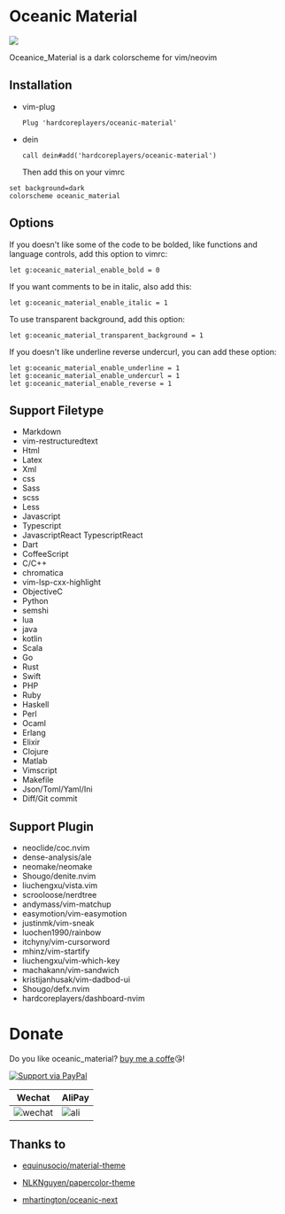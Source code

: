 # Oceanic Material

![](https://user-images.githubusercontent.com/41671631/81046200-6a971880-8eea-11ea-999d-4170a364ec1d.png)

Oceanice_Material is a dark colorscheme for vim/neovim

## Installation

- vim-plug
  ```viml
  Plug 'hardcoreplayers/oceanic-material'
  ```
- dein
  ```viml
  call dein#add('hardcoreplayers/oceanic-material')
  ```
  Then add this on your vimrc

```viml
set background=dark
colorscheme oceanic_material
```

## Options

If you doesn't like some of the code to be bolded, like functions and language controls, add this option to vimrc:

```viml
let g:oceanic_material_enable_bold = 0
```

If you want comments to be in italic, also add this:

```viml
let g:oceanic_material_enable_italic = 1
```

To use transparent background, add this option:

```viml
let g:oceanic_material_transparent_background = 1
```

If you doesn't like underline reverse undercurl, you can add these option:

```viml
let g:oceanic_material_enable_underline = 1
let g:oceanic_material_enable_undercurl = 1
let g:oceanic_material_enable_reverse = 1
```

## Support Filetype

- Markdown
- vim-restructuredtext
- Html
- Latex
- Xml
- css
- Sass
- scss
- Less
- Javascript
- Typescript
- JavascriptReact TypescriptReact
- Dart
- CoffeeScript
- C/C++
- chromatica
- vim-lsp-cxx-highlight
- ObjectiveC
- Python
- semshi
- lua
- java
- kotlin
- Scala
- Go
- Rust
- Swift
- PHP
- Ruby
- Haskell
- Perl
- Ocaml
- Erlang
- Elixir
- Clojure
- Matlab
- Vimscript
- Makefile
- Json/Toml/Yaml/Ini
- Diff/Git commit

## Support Plugin

- neoclide/coc.nvim
- dense-analysis/ale
- neomake/neomake
- Shougo/denite.nvim
- liuchengxu/vista.vim
- scrooloose/nerdtree
- andymass/vim-matchup
- easymotion/vim-easymotion
- justinmk/vim-sneak
- luochen1990/rainbow
- itchyny/vim-cursorword
- mhinz/vim-startify
- liuchengxu/vim-which-key
- machakann/vim-sandwich
- kristijanhusak/vim-dadbod-ui
- Shougo/defx.nvim
- hardcoreplayers/dashboard-nvim

# Donate

Do you like oceanic_material? [buy me a coffe](https://salt.bountysource.com/teams/thinkvim-taigacute)😘!

[![Support via PayPal](https://cdn.rawgit.com/twolfson/paypal-github-button/1.0.0/dist/button.svg)](https://www.paypal.me/bobbyhub)

| Wechat                                                                                                          | AliPay                                                                                                       |
| --------------------------------------------------------------------------------------------------------------- | ------------------------------------------------------------------------------------------------------------ |
| ![wechat](https://user-images.githubusercontent.com/41671631/84404718-c8312a00-ac39-11ea-90d7-ee679fbb3705.png) | ![ali](https://user-images.githubusercontent.com/41671631/84403276-1a714b80-ac38-11ea-8607-8492df84e516.png) |

## Thanks to

- [equinusocio/material-theme](https://github.com/equinusocio/material-theme)

- [NLKNguyen/papercolor-theme](https://github.com/NLKNguyen/papercolor-theme)

- [mhartington/oceanic-next](https://github.com/mhartington/oceanic-next)
